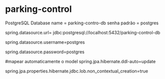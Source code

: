 # parking-control

PostgreSQL 
Database name = parking-contro-db
senha padrão = postgres

spring.datasource.url= jdbc:postgresql://localhost:5432/parking-control-db

spring.datasource.username=postgres

spring.datasource.password=postgres

#mapear automaticamente o model
spring.jpa.hibernate.ddl-auto=update

spring.jpa.properties.hibernate.jdbc.lob.non_contextual_creation=true
